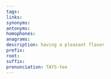 ```yaml
---
tags: 
links: 
synonyms: 
antonyms: 
homophones: 
anagrams: 
description: having a pleasant flavor
prefix: 
root: 
suffix: 
pronunciation: TAYS-tee
---
```

